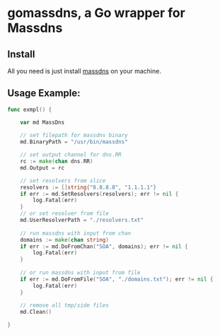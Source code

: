 # gomassdns, a Go wrapper for Massdns

## Install

All you need is just install [massdns](https://github.com/blechschmidt/massdns) on your machine.

## Usage Example:

```Go
func exmpl() {

    var md MassDns
    
    // set filepath for massdns binary
	md.BinaryPath = "/usr/bin/massdns"

    // set output channel for dns.RR
    rc := make(chan dns.RR)
	md.Output = rc

	// set resolvers from slice
    resolvers := []string{"8.8.8.8", "1.1.1.1"}
	if err := md.SetResolvers(resolvers); err != nil {
		log.Fatal(err)
	}
    // or set resolver from file
    md.UserResolverPath = "./resolvers.txt"
    
    // run massdns with input from chan
    domains := make(chan string)
	if err := md.DoFromChan("SOA", domains); err != nil {
		log.Fatal(err)
	}
    
	// or run massdns with input from file
    if err := md.DoFromFile("SOA", "./domains.txt"); err != nil {
        log.Fatal(err)
    }
    
    // remove all tmp/side files
	md.Clean()

}

```



